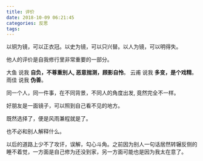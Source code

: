 ```yaml
---
title: 评价
date: 2018-10-09 06:21:45
categories: 反思
tags:
---
```


以铜为镜，可以正衣冠。以史为镜，可以只兴替。以人为镜，可以明得失。

他人的评价是自我修行里非常重要的一部分。

大鱼 说我 **自负，不尊重别人, 恶意揣测，顾影自怜**。
云甫 说我 **多变，是个戏精**。
雨佳 说我 **伪善**。

同一个人，同一件事，在不同背景，不同人的角度出发, 竟然完全不一样。

好朋友是一面镜子，可以照到自己看不见的地方。

既然选择了，便是风雨兼程就是了。

也不必和别人解释什么。

以后的道路上少不了攻讦，误解，勾心斗角。之前因为别人一句话居然转辗反侧的睡不着觉，一方面是自己修为还没到家，另一方面可能也是因为我太在意了。
